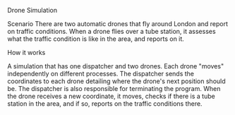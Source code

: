 Drone Simulation

Scenario
There are two automatic drones that fly around London and report on traffic conditions. When a drone flies over a tube station, it assesses what the traffic condition is like in the area, and reports on it.


How it works

A simulation that has one dispatcher and two drones. Each drone "moves" independently on different processes. The dispatcher sends the coordinates to each drone detailing where the drone's next position should be. The dispatcher is also responsible for terminating the program. 
When the drone receives a new coordinate, it moves, checks if there is a tube station in the area, and if so, reports on the traffic conditions there. 
